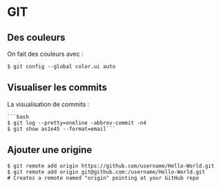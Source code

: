 GIT
===

Des couleurs
------------

On fait des couleurs avec :

    $ git config --global color.ui auto

Visualiser les commits
----------------------

La visualisation de commits :

    ```bash
    $ git log --pretty=oneline -abbrev-commit -n4
    $ git show as1e45 --format=email```

Ajouter une origine
-------------------

    $ git remote add origin https://github.com/username/Hello-World.git
    $ git remote add origin git@github.com:/username/Hello-World.git
    # Creates a remote named "origin" pointing at your GitHub repo
